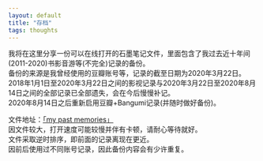 ```yaml
---
layout: default
title: "存档"
tags: thoughts
---
```


我将在这里分享一份可以在线打开的石墨笔记文件，里面包含了我过去近十年间(2011-2020)书影音游等(不完全)记录的备份。  
备份的来源是我曾经使用的豆瓣账号等，记录的截至日期为2020年3月22日。  
2018年1月1日至2020年3月22日之间的影视记录与2020年3月22日至2020年8月14日之间的全部记录已全部遗失，会在今后慢慢补记。  
2020年8月14日之后重新启用豆瓣+Bangumi记录(并随时做好备份)。  

文件地址：[「my past memories」](https://shimo.im/docs/pPvQhH8jPrc8yWK3/)  
因文件较大，打开速度可能较慢并伴有卡顿，请耐心等待就好。  
文件采取逆时排序，即前面的记录离现在更近。  
因前后使用过不同账号记录，因此备份内容会有少许重复。  

